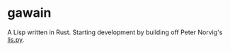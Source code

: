 gawain
======

A Lisp written in Rust. Starting development by building off Peter Norvig's [lis.py](http://norvig.com/lispy.html).
